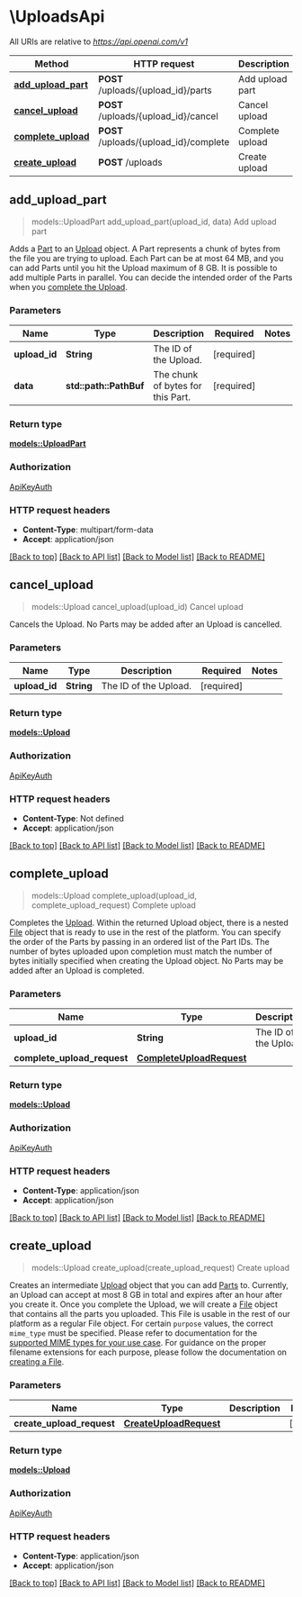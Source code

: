 # \UploadsApi

All URIs are relative to *https://api.openai.com/v1*

Method | HTTP request | Description
------------- | ------------- | -------------
[**add_upload_part**](UploadsApi.md#add_upload_part) | **POST** /uploads/{upload_id}/parts | Add upload part
[**cancel_upload**](UploadsApi.md#cancel_upload) | **POST** /uploads/{upload_id}/cancel | Cancel upload
[**complete_upload**](UploadsApi.md#complete_upload) | **POST** /uploads/{upload_id}/complete | Complete upload
[**create_upload**](UploadsApi.md#create_upload) | **POST** /uploads | Create upload



## add_upload_part

> models::UploadPart add_upload_part(upload_id, data)
Add upload part

Adds a [Part](https://platform.openai.com/docs/api-reference/uploads/part-object) to an [Upload](https://platform.openai.com/docs/api-reference/uploads/object) object. A Part represents a chunk of bytes from the file you are trying to upload.   Each Part can be at most 64 MB, and you can add Parts until you hit the Upload maximum of 8 GB.  It is possible to add multiple Parts in parallel. You can decide the intended order of the Parts when you [complete the Upload](https://platform.openai.com/docs/api-reference/uploads/complete). 

### Parameters


Name | Type | Description  | Required | Notes
------------- | ------------- | ------------- | ------------- | -------------
**upload_id** | **String** | The ID of the Upload.  | [required] |
**data** | **std::path::PathBuf** | The chunk of bytes for this Part.  | [required] |

### Return type

[**models::UploadPart**](UploadPart.md)

### Authorization

[ApiKeyAuth](../README.md#ApiKeyAuth)

### HTTP request headers

- **Content-Type**: multipart/form-data
- **Accept**: application/json

[[Back to top]](#) [[Back to API list]](../README.md#documentation-for-api-endpoints) [[Back to Model list]](../README.md#documentation-for-models) [[Back to README]](../README.md)


## cancel_upload

> models::Upload cancel_upload(upload_id)
Cancel upload

Cancels the Upload. No Parts may be added after an Upload is cancelled. 

### Parameters


Name | Type | Description  | Required | Notes
------------- | ------------- | ------------- | ------------- | -------------
**upload_id** | **String** | The ID of the Upload.  | [required] |

### Return type

[**models::Upload**](Upload.md)

### Authorization

[ApiKeyAuth](../README.md#ApiKeyAuth)

### HTTP request headers

- **Content-Type**: Not defined
- **Accept**: application/json

[[Back to top]](#) [[Back to API list]](../README.md#documentation-for-api-endpoints) [[Back to Model list]](../README.md#documentation-for-models) [[Back to README]](../README.md)


## complete_upload

> models::Upload complete_upload(upload_id, complete_upload_request)
Complete upload

Completes the [Upload](https://platform.openai.com/docs/api-reference/uploads/object).   Within the returned Upload object, there is a nested [File](https://platform.openai.com/docs/api-reference/files/object) object that is ready to use in the rest of the platform.  You can specify the order of the Parts by passing in an ordered list of the Part IDs.  The number of bytes uploaded upon completion must match the number of bytes initially specified when creating the Upload object. No Parts may be added after an Upload is completed. 

### Parameters


Name | Type | Description  | Required | Notes
------------- | ------------- | ------------- | ------------- | -------------
**upload_id** | **String** | The ID of the Upload.  | [required] |
**complete_upload_request** | [**CompleteUploadRequest**](CompleteUploadRequest.md) |  | [required] |

### Return type

[**models::Upload**](Upload.md)

### Authorization

[ApiKeyAuth](../README.md#ApiKeyAuth)

### HTTP request headers

- **Content-Type**: application/json
- **Accept**: application/json

[[Back to top]](#) [[Back to API list]](../README.md#documentation-for-api-endpoints) [[Back to Model list]](../README.md#documentation-for-models) [[Back to README]](../README.md)


## create_upload

> models::Upload create_upload(create_upload_request)
Create upload

Creates an intermediate [Upload](https://platform.openai.com/docs/api-reference/uploads/object) object that you can add [Parts](https://platform.openai.com/docs/api-reference/uploads/part-object) to. Currently, an Upload can accept at most 8 GB in total and expires after an hour after you create it.  Once you complete the Upload, we will create a [File](https://platform.openai.com/docs/api-reference/files/object) object that contains all the parts you uploaded. This File is usable in the rest of our platform as a regular File object.  For certain `purpose` values, the correct `mime_type` must be specified.  Please refer to documentation for the  [supported MIME types for your use case](https://platform.openai.com/docs/assistants/tools/file-search#supported-files).  For guidance on the proper filename extensions for each purpose, please follow the documentation on [creating a File](https://platform.openai.com/docs/api-reference/files/create). 

### Parameters


Name | Type | Description  | Required | Notes
------------- | ------------- | ------------- | ------------- | -------------
**create_upload_request** | [**CreateUploadRequest**](CreateUploadRequest.md) |  | [required] |

### Return type

[**models::Upload**](Upload.md)

### Authorization

[ApiKeyAuth](../README.md#ApiKeyAuth)

### HTTP request headers

- **Content-Type**: application/json
- **Accept**: application/json

[[Back to top]](#) [[Back to API list]](../README.md#documentation-for-api-endpoints) [[Back to Model list]](../README.md#documentation-for-models) [[Back to README]](../README.md)

